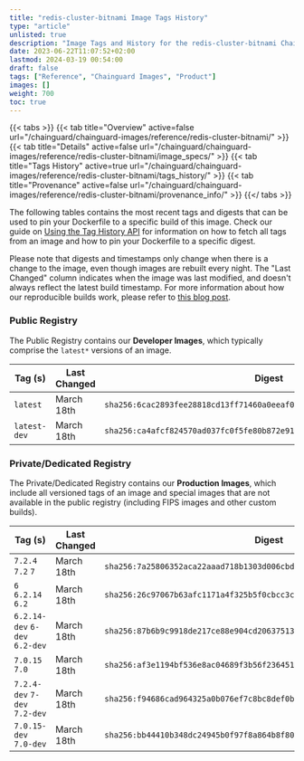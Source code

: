 ```yaml
---
title: "redis-cluster-bitnami Image Tags History"
type: "article"
unlisted: true
description: "Image Tags and History for the redis-cluster-bitnami Chainguard Image"
date: 2023-06-22T11:07:52+02:00
lastmod: 2024-03-19 00:54:00
draft: false
tags: ["Reference", "Chainguard Images", "Product"]
images: []
weight: 700
toc: true
---
```


{{< tabs >}}
{{< tab title="Overview" active=false url="/chainguard/chainguard-images/reference/redis-cluster-bitnami/" >}}
{{< tab title="Details" active=false url="/chainguard/chainguard-images/reference/redis-cluster-bitnami/image_specs/" >}}
{{< tab title="Tags History" active=true url="/chainguard/chainguard-images/reference/redis-cluster-bitnami/tags_history/" >}}
{{< tab title="Provenance" active=false url="/chainguard/chainguard-images/reference/redis-cluster-bitnami/provenance_info/" >}}
{{</ tabs >}}

The following tables contains the most recent tags and digests that can be used to pin your Dockerfile to a specific build of this image. Check our guide on [Using the Tag History API](/chainguard/chainguard-images/using-the-tag-history-api/) for information on how to fetch all tags from an image and how to pin your Dockerfile to a specific digest.

Please note that digests and timestamps only change when there is a change to the image, even though images are rebuilt every night. The "Last Changed" column indicates when the image was last modified, and doesn't always reflect the latest build timestamp. For more information about how our reproducible builds work, please refer to [this blog post](https://www.chainguard.dev/unchained/reproducing-chainguards-reproducible-image-builds).

### Public Registry
The Public Registry contains our **Developer Images**, which typically comprise the `latest*` versions of an image.

| Tag (s)       | Last Changed | Digest                                                                    |
|---------------|--------------|---------------------------------------------------------------------------|
|  `latest`     | March 18th   | `sha256:6cac2893fee28818cd13ff71460a0eeaf09eac6ee945815a4179539d29449be4` |
|  `latest-dev` | March 18th   | `sha256:ca4afcf824570ad037fc0f5fe80b872e91bbe30092e5b1ad8a8246b1a0267c00` |


### Private/Dedicated Registry
The Private/Dedicated Registry contains our **Production Images**, which include all versioned tags of an image and special images that are not available in the public registry (including FIPS images and other custom builds).

| Tag (s)                         | Last Changed | Digest                                                                    |
|---------------------------------|--------------|---------------------------------------------------------------------------|
|  `7.2.4` `7.2` `7`              | March 18th   | `sha256:7a25806352aca22aaad718b1303d006cbde0b2e323528146a6cecac701f9b655` |
|  `6` `6.2.14` `6.2`             | March 18th   | `sha256:26c97067b63afc1171a4f325b5f0cbcc3ccaf0df17acd2d778564ebf657b3583` |
|  `6.2.14-dev` `6-dev` `6.2-dev` | March 18th   | `sha256:87b6b9c9918de217ce88e904cd206375131360b4d6d29b490b87804dbf814950` |
|  `7.0.15` `7.0`                 | March 18th   | `sha256:af3e1194bf536e8ac04689f3b56f236451e36b2ad67363d5bb1017a62bd53741` |
|  `7.2.4-dev` `7-dev` `7.2-dev`  | March 18th   | `sha256:f94686cad964325a0b076ef7c8bc8def0bc6356efe8177dc7ebe3fe4b292be31` |
|  `7.0.15-dev` `7.0-dev`         | March 18th   | `sha256:bb44410b348dc24945b0f97f8a864b8f805d89abab2f8559cf4be0ffcd97375e` |

